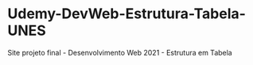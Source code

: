 # Udemy-DevWeb-Estrutura-Tabela-UNES
Site projeto final - Desenvolvimento Web 2021 - Estrutura em Tabela
